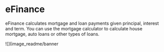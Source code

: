 # eFinance

eFinance calculates mortgage and loan payments given principal, interest and term. You can use the mortgage calculator to calculate house mortgage, auto loans or other types of loans. 

![](image_readme/banner

